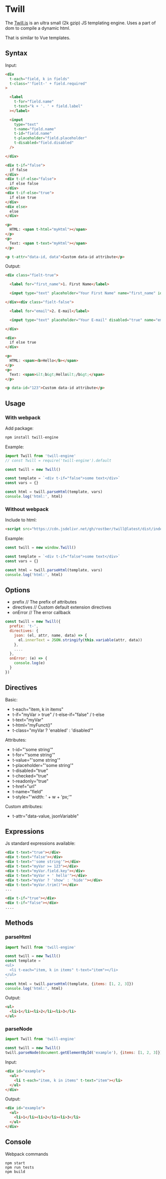 # Twill

The [Twill.js](https://raw.githubusercontent.com/rostber/twill/master/dist/twill.js) is an ultra small (2k gzip) JS templating engine.
Uses a part of dom to compile a dynamic html.

That is similar to Vue templates.

## Syntax

Input:

```html
<div
  t-each="field, k in fields"
  t-class="'fielt-' + field.required"
>

  <label
    t-for="field.name"
    t-text="k + '. ' + field.label"
  ></label>

  <input
    type="text"
    t-name="field.name"
    t-id="field.name"
    t-placeholder="field.placeholder"
    t-disabled="field.disabled"
  />

</div>

<div t-if="false">
  if false
</div>
<div t-if-else="false">
  if else false
</div>
<div t-if-else="true">
  if else true
</div>
<div else>
  else
</div>

<p>
  HTML: <span t-html="myHtml"></span>
</p>
<p>
  Text: <span t-text="myHtml"></span>
</p>

<p t-attr="data-id, data">Custom data-id attribute</p>
```

Output:

```html
<div class="fielt-true">

  <label for="first_name">1. First Name</label>

  <input type="text" placeholder="Your First Name" name="first_name" id="first_name">

</div><div class="fielt-false">

  <label for="email">2. E-mail</label>

  <input type="text" placeholder="Your E-mail" disabled="true" name="email" id="email">

</div>

<div>
  if else true
</div>

<p>
  HTML: <span><b>Hello</b></span>
</p>
<p>
  Text: <span>&lt;b&gt;Hello&lt;/b&gt;</span>
</p>

<p data-id="123">Custom data-id attribute</p>
```


## Usage

### With webpack

Add package:

```bash
npm install twill-engine
```

Example:

```javascript
import Twill from 'twill-engine'
// const Twill = require('twill-engine').default

const twill = new Twill()

const template = `<div t-if="false">some text</div>`
const vars = {}

const html = twill.parseHtml(template, vars)
console.log('html:', html)

```

### Without webpack

Include to html:

```html
<script src="https://cdn.jsdelivr.net/gh/rostber/twill@latest/dist/index.js" type="text/javascript">//</script>
```

Example:

```javascript
const twill = new window.Twill()

const template = `<div t-if="false">some text</div>`
const vars = {}

const html = twill.parseHtml(template, vars)
console.log('html:', html)

```

## Options

- prefix // The prefix of attributes
- directives // Custom default extension directives
- onError // The error callback

```javascript
const twill = new Twill({
  prefix: 't-',
  directives: {
    json: (el, attr, name, data) => {
      el.innerText = JSON.stringify(this.variable(attr, data))
    },
    ....
  },
  onError: (e) => {
    console.log(e)
  }
})
```

## Directives

Basic:

- t-each="item, k in items"
- t-if="myVar > true" / t-else-if="false" / t-else
- t-text="myVar"
- t-html="myFunct()"
- t-class="myVar ? 'enabled' : 'disabled'"

Attributes:

- t-id="'some string'"
- t-for="'some string'"
- t-value="'some string'"
- t-placeholder="'some string'"
- t-disabled="true"
- t-checked="true"
- t-readonly="true"
- t-href="url"
- t-name="field"
- t-style="'width: ' + w + 'px;'"

Custom attributes:

- t-attr="data-value, jsonVariable"

## Expressions

Js standard expressions available:

```html
<div t-text="true"></div>
<div t-text="false"></div>
<div t-text="'some string'"></div>
<div t-text="myVar >= 123"></div>
<div t-text="myVar.field.key"></div>
<div t-text="myVar + ' hello'"></div>
<div t-text="myVar ? 'show' : 'hide'"></div>
<div t-text="myVar.trim()"></div>
...

<div t-if="true"></div>
<div t-if="false"></div>
....
```

## Methods

### parseHtml

```javascript
import Twill from 'twill-engine'

const twill = new Twill()
const template = `
<ul>
  <li t-each="item, k in items" t-text="item"></li>
</ul>
`
const html = twill.parseHtml(template, {items: [1, 2, 3]})
console.log('html:', html)
```

Output:

```html
<ul>
  <li>1</li><li>2</li><li>3</li>
</ul>
```

### parseNode

```javascript
import Twill from 'twill-engine'

const twill = new Twill()
twill.parseNode(document.getElementById('example'), {items: [1, 2, 3]})
```

Input:

```html
<div id="example">
  <ul>
    <li t-each="item, k in items" t-text="item"></li>
  </ul>
</div>
```

Output:

```html
<div id="example">
  <ul>
    <li>1</li><li>2</li><li>3</li>
  </ul>
</div>
```

## Console

Webpack commands

```
npm start
npm run tests
npm build
```

